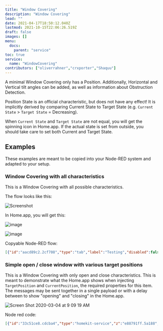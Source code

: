 ```yaml
---
title: "Window Covering"
description: "Window Covering"
lead: ""
date: 2021-04-17T18:50:12.040Z
lastmod: 2021-10-15T22:06:26.519Z
draft: false
images: []
menu:
  docs:
    parent: "service"
toc: true
service:
  name: "WindowCovering"
contributors: ["oliverrahner","crxporter","Shaquu"]
---
```


A minimal Window Covering only has a Position.
Additionally, Horizontal and Vertical tilt angles can be added, as well as information about Obstruction Detection.

Position State is an official characteristic, but does not have any effect!
It is implicitly derived by comparing Current State to Target State (e.g. `Current State` > `Target State` = Decreasing).

When `Current State` and `Target State` are not equal, you will get the spinning icon in Home.app.
If the actual state is set from outside, you should take care to set both Current and Target State.

## Examples

These examples are meant to be copied into your Node-RED system and adapted to your setup.

### Window Covering with all characteristics

This is a Window Covering with all possible characteristics.

The flow looks like this:

![Screenshot](https://user-images.githubusercontent.com/2277681/54522658-0e7fd680-496e-11e9-9676-8d11836e9809.png)

In Home.app, you will get this:

![image](https://user-images.githubusercontent.com/2277681/54523802-a7175600-4970-11e9-8375-f8cff856b2fb.png)

![image](https://user-images.githubusercontent.com/2277681/54523536-0d4fa900-4970-11e9-9843-1f676613ad60.png)

Copyable Node-RED flow:

```json
[{"id":"aacd89c2.2cf708","type":"tab","label":"Testing","disabled":false,"info":""},{"id":"e39012d0.77447","type":"homekit-service","z":"aacd89c2.2cf708","bridge":"70be1f2a.34314","name":"Test Window Covering","serviceName":"WindowCovering","topic":"","manufacturer":"Default Manufacturer","model":"Default Model","serialNo":"Default Serial Number","characteristicProperties":"{\n    \"TargetPosition\": {\n        \"minStep\":20\n    },\n    \"TargetHorizontalTiltAngle\": true,\n    \"TargetVerticalTiltAngle\": true\n}","x":520,"y":300,"wires":[["cf5355d1.91afc8"]]},{"id":"8faeffe4.6ec61","type":"inject","z":"aacd89c2.2cf708","name":"CurrentPosition 100","topic":"","payload":"{\"CurrentPosition\":100}","payloadType":"json","repeat":"","crontab":"","once":false,"onceDelay":0.1,"x":250,"y":180,"wires":[["e39012d0.77447"]]},{"id":"cf5355d1.91afc8","type":"debug","z":"aacd89c2.2cf708","name":"homekit out","active":true,"tosidebar":true,"console":false,"tostatus":false,"complete":"true","x":750,"y":300,"wires":[]},{"id":"cbe11203.84b35","type":"inject","z":"aacd89c2.2cf708","name":"CurrentPosition 0","topic":"","payload":"{\"CurrentPosition\":0}","payloadType":"json","repeat":"","crontab":"","once":false,"onceDelay":0.1,"x":260,"y":220,"wires":[["e39012d0.77447"]]},{"id":"36b2737d.e528fc","type":"inject","z":"aacd89c2.2cf708","name":"TargetPosition 100","topic":"","payload":"{\"TargetPosition\":100}","payloadType":"json","repeat":"","crontab":"","once":false,"onceDelay":0.1,"x":250,"y":280,"wires":[["e39012d0.77447"]]},{"id":"b450a83e.45f568","type":"inject","z":"aacd89c2.2cf708","name":"TargetPosition 0","topic":"","payload":"{\"TargetPosition\":0}","payloadType":"json","repeat":"","crontab":"","once":false,"onceDelay":0.1,"x":260,"y":320,"wires":[["e39012d0.77447"]]},{"id":"c82bfcbd.1c4d3","type":"inject","z":"aacd89c2.2cf708","name":"ObstructionDetected true","topic":"","payload":"{\"ObstructionDetected\": true}","payloadType":"json","repeat":"","crontab":"","once":false,"onceDelay":0.1,"x":230,"y":380,"wires":[["e39012d0.77447"]]},{"id":"ebf74dcf.2a0bf","type":"inject","z":"aacd89c2.2cf708","name":"ObstructionDetected false","topic":"","payload":"{\"ObstructionDetected\": false}","payloadType":"json","repeat":"","crontab":"","once":false,"onceDelay":0.1,"x":230,"y":420,"wires":[["e39012d0.77447"]]},{"id":"46a23db5.7df9d4","type":"inject","z":"aacd89c2.2cf708","name":"CurrentHorizontalTiltAngle 90","topic":"","payload":"{\"CurrentHorizontalTiltAngle\":90}","payloadType":"json","repeat":"","crontab":"","once":false,"onceDelay":0.1,"x":540,"y":60,"wires":[["e39012d0.77447"]]},{"id":"c90cc4ef.a269a8","type":"inject","z":"aacd89c2.2cf708","name":"CurrentHorizontalTiltAngle 0","topic":"","payload":"{\"CurrentHorizontalTiltAngle\":0}","payloadType":"json","repeat":"","crontab":"","once":false,"onceDelay":0.1,"x":540,"y":100,"wires":[["e39012d0.77447"]]},{"id":"d2707cbb.eb138","type":"inject","z":"aacd89c2.2cf708","name":"TargetHorizontalTiltAngle 90","topic":"","payload":"{\"TargetHorizontalTiltAngle\":90}","payloadType":"json","repeat":"","crontab":"","once":false,"onceDelay":0.1,"x":540,"y":160,"wires":[["e39012d0.77447"]]},{"id":"60d7f4f7.f5aa5c","type":"inject","z":"aacd89c2.2cf708","name":"TargetHorizontalTiltAngle 0","topic":"","payload":"{\"TargetHorizontalTiltAngle\":0}","payloadType":"json","repeat":"","crontab":"","once":false,"onceDelay":0.1,"x":550,"y":200,"wires":[["e39012d0.77447"]]},{"id":"af9a7766.48f3b8","type":"inject","z":"aacd89c2.2cf708","name":"CurrentVerticalTiltAngle 90","topic":"","payload":"{\"CurrentVerticalTiltAngle\":90}","payloadType":"json","repeat":"","crontab":"","once":false,"onceDelay":0.1,"x":550,"y":380,"wires":[["e39012d0.77447"]]},{"id":"bdb9983f.fcbaa8","type":"inject","z":"aacd89c2.2cf708","name":"CurrentVerticalTiltAngle 0","topic":"","payload":"{\"CurrentVerticalTiltAngle\":0}","payloadType":"json","repeat":"","crontab":"","once":false,"onceDelay":0.1,"x":550,"y":420,"wires":[["e39012d0.77447"]]},{"id":"a441716d.20eca","type":"inject","z":"aacd89c2.2cf708","name":"TargetVerticalTiltAngle 90","topic":"","payload":"{\"TargetVerticalTiltAngle\":90}","payloadType":"json","repeat":"","crontab":"","once":false,"onceDelay":0.1,"x":550,"y":480,"wires":[["e39012d0.77447"]]},{"id":"9bf44704.7d50b8","type":"inject","z":"aacd89c2.2cf708","name":"TargetVerticalTiltAngle 0","topic":"","payload":"{\"TargetVerticalTiltAngle\":0}","payloadType":"json","repeat":"","crontab":"","once":false,"onceDelay":0.1,"x":560,"y":520,"wires":[["e39012d0.77447"]]},{"id":"70be1f2a.34314","type":"homekit-bridge","z":"","bridgeName":"2","pinCode":"111-11-111","port":"","allowInsecureRequest":false,"manufacturer":"Default Manufacturer","model":"Default Model","serialNo":"Default Serial Number"}]
```

### Simple open / close window with various target positions

This is a Window Covering with only open and close characteristics. This is meant to demonstrate what the Home.app shows when injecting `TargetPosition` and `CurrentPosition`, the required properties for this item. The messages may be sent together in a single payload or with a delay between to show "opening" and "closing" in the Home.app.

![Screen Shot 2020-03-04 at 9 09 19 AM](https://user-images.githubusercontent.com/38265886/75893006-d5977680-5df7-11ea-8835-669ab7ecf111.png)

Node red code:

```json
[{"id":"33c51ce8.cdcba4","type":"homekit-service","z":"e88791ff.5a188","isParent":true,"bridge":"6bd92034.8c2118","parentService":"","name":"Juhpesis","serviceName":"WindowCovering","topic":"","filter":false,"manufacturer":"Default Manufacturer","model":"Default Model","serialNo":"Default Serial Number","cameraConfigVideoProcessor":"ffmpeg","cameraConfigSource":"","cameraConfigStillImageSource":"","cameraConfigMaxStreams":2,"cameraConfigMaxWidth":1280,"cameraConfigMaxHeight":720,"cameraConfigMaxFPS":10,"cameraConfigMaxBitrate":300,"cameraConfigVideoCodec":"libx264","cameraConfigAudioCodec":"libfdk_aac","cameraConfigAudio":false,"cameraConfigPacketSize":1316,"cameraConfigVerticalFlip":false,"cameraConfigHorizontalFlip":false,"cameraConfigMapVideo":"0:0","cameraConfigMapAudio":"0:1","cameraConfigVideoFilter":"scale=1280:720","cameraConfigAdditionalCommandLine":"-tune zerolatency","cameraConfigDebug":false,"cameraConfigSnapshotOutput":"disabled","cameraConfigInterfaceName":"","characteristicProperties":"{}","x":500,"y":1340,"wires":[["61e24618.902f98"],[]]},{"id":"61e24618.902f98","type":"debug","z":"e88791ff.5a188","name":"TargetPosition from Home.app","active":true,"tosidebar":true,"console":false,"tostatus":false,"complete":"payload","targetType":"msg","x":750,"y":1340,"wires":[]},{"id":"23e75e7f.69bdd2","type":"inject","z":"e88791ff.5a188","name":"Both messages closed","topic":"","payload":"{\"TargetPosition\": 0,\"CurrentPosition\":0}","payloadType":"json","repeat":"","crontab":"","once":false,"onceDelay":0.1,"x":220,"y":1140,"wires":[["33c51ce8.cdcba4"]]},{"id":"91c368ed.a7f2b","type":"inject","z":"e88791ff.5a188","name":"","topic":"","payload":"{\"CurrentPosition\": 0}","payloadType":"json","repeat":"","crontab":"","once":false,"onceDelay":0.1,"x":160,"y":1280,"wires":[["33c51ce8.cdcba4"]]},{"id":"7965d800.81f26","type":"inject","z":"e88791ff.5a188","name":"","topic":"","payload":"{\"TargetPosition\": 45}","payloadType":"json","repeat":"","crontab":"","once":false,"onceDelay":0.1,"x":160,"y":1360,"wires":[["33c51ce8.cdcba4"]]},{"id":"7993b0da.24d22","type":"inject","z":"e88791ff.5a188","name":"","topic":"","payload":"{\"CurrentPosition\": 45}","payloadType":"json","repeat":"","crontab":"","once":false,"onceDelay":0.1,"x":160,"y":1400,"wires":[["33c51ce8.cdcba4"]]},{"id":"fedbd19a.615c68","type":"inject","z":"e88791ff.5a188","name":"","topic":"","payload":"{\"TargetPosition\": 75}","payloadType":"json","repeat":"","crontab":"","once":false,"onceDelay":0.1,"x":160,"y":1500,"wires":[["33c51ce8.cdcba4"]]},{"id":"f302ebc1.fa1438","type":"inject","z":"e88791ff.5a188","name":"","topic":"","payload":"{\"CurrentPosition\": 75}","payloadType":"json","repeat":"","crontab":"","once":false,"onceDelay":0.1,"x":160,"y":1540,"wires":[["33c51ce8.cdcba4"]]},{"id":"dfd8b214.4c7f18","type":"inject","z":"e88791ff.5a188","name":"","topic":"","payload":"{\"TargetPosition\": 100}","payloadType":"json","repeat":"","crontab":"","once":false,"onceDelay":0.1,"x":160,"y":1620,"wires":[["33c51ce8.cdcba4"]]},{"id":"4a6d7faf.204b9","type":"inject","z":"e88791ff.5a188","name":"{\"CurrentPosition\": 100}","topic":"","payload":"{\"CurrentPosition\": 100}","payloadType":"json","repeat":"","crontab":"","once":false,"onceDelay":0.1,"x":160,"y":1660,"wires":[["33c51ce8.cdcba4"]]},{"id":"b233be35.af7af","type":"inject","z":"e88791ff.5a188","name":"","topic":"","payload":"{\"TargetPosition\": 0}","payloadType":"json","repeat":"","crontab":"","once":false,"onceDelay":0.1,"x":150,"y":1240,"wires":[["33c51ce8.cdcba4"]]},{"id":"d385760e.e9b0a8","type":"inject","z":"e88791ff.5a188","name":"Both messages open","topic":"","payload":"{\"TargetPosition\": 100,\"CurrentPosition\":100}","payloadType":"json","repeat":"","crontab":"","once":false,"onceDelay":0.1,"x":260,"y":1740,"wires":[["33c51ce8.cdcba4"]]},{"id":"6bd92034.8c2118","type":"homekit-bridge","z":"","bridgeName":"zwave2mqtt","pinCode":"111-11-111","port":"","allowInsecureRequest":false,"manufacturer":"Default Manufacturer","model":"Default Model","serialNo":"Default Serial Number","customMdnsConfig":false,"mdnsMulticast":true,"mdnsInterface":"","mdnsPort":"","mdnsIp":"","mdnsTtl":"","mdnsLoopback":true,"mdnsReuseAddr":true,"allowMessagePassthrough":true}]
```
